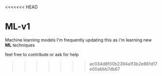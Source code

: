 <<<<<<< HEAD

# ML-v1
Machine learning models
I'm frequently updating this as i'm learning new **ML** techniques

feel free to contribute or ask for help
>>>>>>> ac034d8f00b2394a1f3b2e881d17e00abbb7db67
